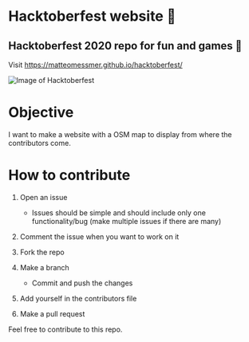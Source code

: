 # Hacktoberfest website 🎃
## Hacktoberfest 2020 repo for fun and games 🎃

Visit https://matteomessmer.github.io/hacktoberfest/

![Image of Hacktoberfest](https://repository-images.githubusercontent.com/200877850/a3998700-e181-11ea-86c2-0bff8811ded4)

# Objective
I want to make a website with a OSM map to display from where the contributors come. 

# How to contribute
1) Open an issue 
    - Issues should be simple and should include only one functionality/bug (make multiple issues if there are many)
2) Comment the issue when you want to work on it
3) Fork the repo
4) Make a branch 
    - Commit and push the changes
5) Add yourself in the contributors file

6) Make a pull request

Feel free to contribute to this repo. 

